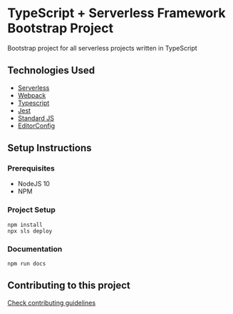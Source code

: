 # TypeScript + Serverless Framework Bootstrap Project

Bootstrap project for all serverless projects written in TypeScript

## Technologies Used

- [Serverless](https://serverless.com/)
- [Webpack](https://webpack.js.org/)
- [Typescript](https://www.typescriptlang.org/)
- [Jest](https://jestjs.io/)
- [Standard JS](https://standardjs.com/)
- [EditorConfig](https://editorconfig.org/)

## Setup Instructions

### Prerequisites

- NodeJS 10
- NPM

### Project Setup

```
npm install
npx sls deploy
```

### Documentation

```
npm run docs
```

## Contributing to this project

[Check contributing guidelines](./contributing.md)
